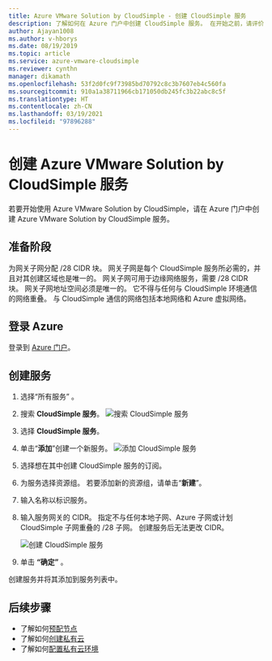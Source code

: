 ```yaml
---
title: Azure VMware Solution by CloudSimple - 创建 CloudSimple 服务
description: 了解如何在 Azure 门户中创建 CloudSimple 服务。 在开始之前，请评价所需的配置。
author: Ajayan1008
ms.author: v-hborys
ms.date: 08/19/2019
ms.topic: article
ms.service: azure-vmware-cloudsimple
ms.reviewer: cynthn
manager: dikamath
ms.openlocfilehash: 53f2d0fc9f73985bd70792c8c3b7607eb4c560fa
ms.sourcegitcommit: 910a1a38711966cb171050db245fc3b22abc8c5f
ms.translationtype: HT
ms.contentlocale: zh-CN
ms.lasthandoff: 03/19/2021
ms.locfileid: "97896288"
---
```

# <a name="create-the-azure-vmware-solution-by-cloudsimple-service"></a>创建 Azure VMware Solution by CloudSimple 服务

若要开始使用 Azure VMware Solution by CloudSimple，请在 Azure 门户中创建 Azure VMware Solution by CloudSimple 服务。

## <a name="before-you-begin"></a>准备阶段

为网关子网分配 /28 CIDR 块。 网关子网是每个 CloudSimple 服务所必需的，并且对其创建区域也是唯一的。 网关子网可用于边缘网络服务，需要 /28 CIDR 块。 网关子网地址空间必须是唯一的。 它不得与任何与 CloudSimple 环境通信的网络重叠。 与 CloudSimple 通信的网络包括本地网络和 Azure 虚拟网络。

## <a name="sign-in-to-azure"></a>登录 Azure

登录到 [Azure 门户](https://portal.azure.com)。

## <a name="create-the-service"></a>创建服务

1. 选择“所有服务”  。
2. 搜索 **CloudSimple 服务**。
    ![搜索 CloudSimple 服务](media/create-cloudsimple-service-search.png)
3. 选择 **CloudSimple 服务**。
4. 单击“**添加**”创建一个新服务。
    ![添加 CloudSimple 服务](media/create-cloudsimple-service-add.png)
5. 选择想在其中创建 CloudSimple 服务的订阅。
6. 为服务选择资源组。 若要添加新的资源组，请单击“**新建**”。
7. 输入名称以标识服务。
8. 输入服务网关的 CIDR。 指定不与任何本地子网、Azure 子网或计划 CloudSimple 子网重叠的 /28 子网。 创建服务后无法更改 CIDR。

    ![创建 CloudSimple 服务](media/create-cloudsimple-service.png)
9. 单击 **“确定”** 。

创建服务并将其添加到服务列表中。

## <a name="next-steps"></a>后续步骤

* 了解如何[预配节点](create-nodes.md)
* 了解如何[创建私有云](create-private-cloud.md)
* 了解如何[配置私有云环境](quickstart-create-private-cloud.md)

